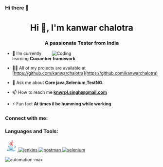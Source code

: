 ### Hi there 👋

<h1 align="center">Hi 👋, I'm kanwar chalotra</h1>
<h3 align="center">A passionate Tester from India</h3>
<img align="right" alt="Coding" width="350" src="https://blog.testproject.io/wp-content/uploads/2022/07/10-Things-Every-New-Software-Tester-Should-Learn-Part-2-822x524.png">

- 🌱 I’m currently learning **Cucumber framework**

- 👨‍💻 All of my projects are available at [https://github.com/kanwarchalotra](https://github.com/kanwarchalotra)

- 💬 Ask me about **Core java,Selenium,TestNG.**

- 📫 How to reach me **knwrpl.singh@gmail.com**

- ⚡ Fun fact **At times il be humming while working**

<h3 align="left">Connect with me:</h3>
<p align="left">
</p>

<h3 align="left">Languages and Tools:</h3>
<p align="left"> <a href="https://www.java.com" target="_blank" rel="noreferrer"> <img src="https://raw.githubusercontent.com/devicons/devicon/master/icons/java/java-original.svg" alt="java" width="40" height="40"/> </a> <a href="https://www.jenkins.io" target="_blank" rel="noreferrer"> <img src="https://www.vectorlogo.zone/logos/jenkins/jenkins-icon.svg" alt="jenkins" width="40" height="40"/> </a> <a href="https://postman.com" target="_blank" rel="noreferrer"> <img src="https://www.vectorlogo.zone/logos/getpostman/getpostman-icon.svg" alt="postman" width="40" height="40"/> </a> <a href="https://www.selenium.dev" target="_blank" rel="noreferrer"> <img src="https://raw.githubusercontent.com/detain/svg-logos/780f25886640cef088af994181646db2f6b1a3f8/svg/selenium-logo.svg" alt="selenium" width="40" height="40"/> </a> </p>

<p><img align="center" src="https://github-readme-stats.vercel.app/api/top-langs?username=automation-max&show_icons=true&locale=en&layout=compact" alt="automation-max" /></p>
